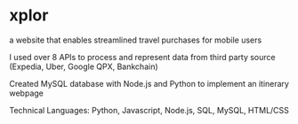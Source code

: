 # xplor
a website that enables streamlined travel purchases for mobile users

I used over 8 APIs to process and represent data from third party source (Expedia, Uber, Google QPX, Bankchain)

Created MySQL database with Node.js and Python to implement an itinerary webpage

Technical Languages: Python, Javascript, Node.js, SQL, MySQL, HTML/CSS
